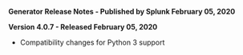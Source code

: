 **Generator Release Notes - Published by Splunk February 05, 2020**


**Version 4.0.7 - Released February 05, 2020**

* Compatibility changes for Python 3 support
